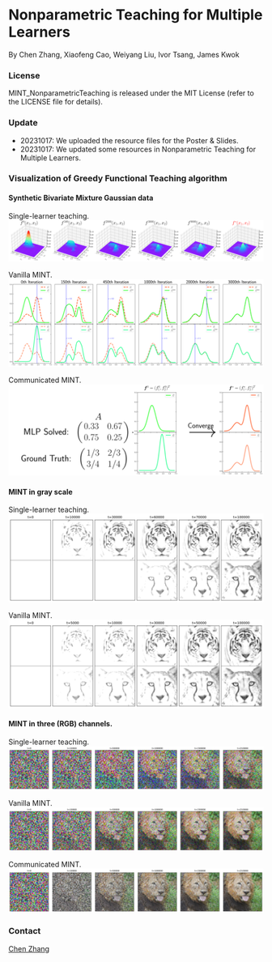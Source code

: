 # Nonparametric Teaching for Multiple Learners
By Chen Zhang, Xiaofeng Cao, Weiyang Liu, Ivor Tsang, James Kwok
### License
MINT_NonparametricTeaching is released under the MIT License (refer to the LICENSE file for details).
### Update
- 20231017: We uploaded the resource files for the Poster \& Slides.
- 20231017: We updated some resources in Nonparametric Teaching for Multiple Learners.

### Visualization of Greedy Functional Teaching algorithm

#### Synthetic Bivariate Mixture Gaussian data

Single-learner teaching.
![Single-learner teaching.](https://github.com/chen2hang/MINT_NonparametricTeaching/blob/main/out/toy/Single.png)

Vanilla MINT.
![Vanilla MINT.](https://github.com/chen2hang/MINT_NonparametricTeaching/blob/main/out/toy/Vanilla.png)

Communicated MINT.
![Communicated MINT.](https://github.com/chen2hang/MINT_NonparametricTeaching/blob/main/out/toy/Advanced.png)

#### MINT in gray scale

Single-learner teaching.
![Single-learner teaching.](https://github.com/chen2hang/MINT_NonparametricTeaching/blob/main/out/Real-world/mulSingle.png)

Vanilla MINT.
![Vanilla MINT.](https://github.com/chen2hang/MINT_NonparametricTeaching/blob/main/out/Real-world/mulVanilla.png)

#### MINT in three (RGB) channels.

Single-learner teaching.
![Single-learner teaching.](https://github.com/chen2hang/MINT_NonparametricTeaching/blob/main/out/Real-world/Single_random_ini_less.png)

Vanilla MINT.
![Vanilla MINT.](https://github.com/chen2hang/MINT_NonparametricTeaching/blob/main/out/Real-world/Vanilla_random_ini.png)

Communicated MINT.
![Communicated MINT.](https://github.com/chen2hang/MINT_NonparametricTeaching/blob/main/out/Real-world/Advanced_each_ite_random_ini.png)

### Contact
[Chen Zhang](https://chen2hang.github.io/)
